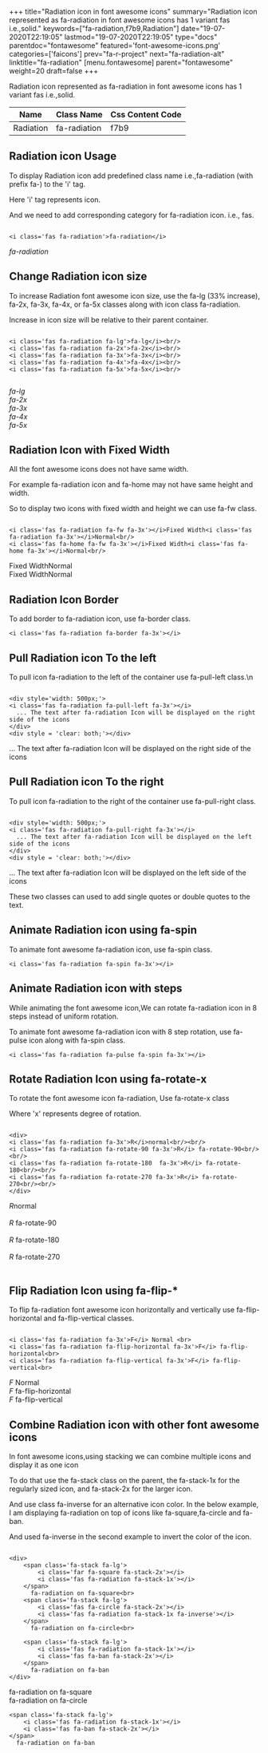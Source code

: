 +++
title="Radiation icon in font awesome icons"
summary="Radiation icon represented as fa-radiation in font awesome icons has 1 variant fas i.e.,solid."
keywords=["fa-radiation,f7b9,Radiation"]
date="19-07-2020T22:19:05"
lastmod="19-07-2020T22:19:05"
type="docs"
parentdoc="fontawesome"
featured='font-awesome-icons.png'
categories=['faicons']
prev="fa-r-project"
next="fa-radiation-alt"
linktitle="fa-radiation"
[menu.fontawesome]
parent="fontawesome"
weight=20
draft=false
+++


Radiation icon represented as fa-radiation in font awesome icons has 1 variant fas i.e.,solid.

<div class='table-responsive'><table class='table'><thead><tr><th>Name</th><th>Class Name</th><th>Css Content Code</th></tr></thead><tbody><tr><td>Radiation</td><td>fa-radiation</td><td>f7b9</td></tr></tbody></table></div>



## Radiation icon Usage

To display Radiation icon add predefined class name i.e.,fa-radiation (with prefix fa-) to the 'i' tag.

Here 'i' tag represents icon.

And we need to add corresponding category for fa-radiation icon. i.e., fas.


```

<i class='fas fa-radiation'>fa-radiation</i>
```

<i class='fas fa-radiation'>fa-radiation</i>




## Change Radiation icon size
To increase Radiation font awesome icon size, use the fa-lg (33% increase), fa-2x, fa-3x, fa-4x, or fa-5x classes along with icon class fa-radiation.

Increase in icon size will be relative to their parent container. 

```

<i class='fas fa-radiation fa-lg'>fa-lg</i><br/>
<i class='fas fa-radiation fa-2x'>fa-2x</i><br/>
<i class='fas fa-radiation fa-3x'>fa-3x</i><br/>
<i class='fas fa-radiation fa-4x'>fa-4x</i><br/>
<i class='fas fa-radiation fa-5x'>fa-5x</i><br/>
            
```

<i class='fas fa-radiation fa-lg'>fa-lg</i><br/>
<i class='fas fa-radiation fa-2x'>fa-2x</i><br/>
<i class='fas fa-radiation fa-3x'>fa-3x</i><br/>
<i class='fas fa-radiation fa-4x'>fa-4x</i><br/>
<i class='fas fa-radiation fa-5x'>fa-5x</i><br/>
            



## Radiation Icon with Fixed Width 

All the font awesome icons does not have same width.

For example fa-radiation icon and fa-home may not have same height and width.

So to display two icons with fixed width and height we can use fa-fw class.


```

<i class='fas fa-radiation fa-fw fa-3x'></i>Fixed Width<i class='fas fa-radiation fa-3x'></i>Normal<br/>
<i class='fas fa-home fa-fw fa-3x'></i>Fixed Width<i class='fas fa-home fa-3x'></i>Normal<br/>
```

<i class='fas fa-radiation fa-fw fa-3x'></i>Fixed Width<i class='fas fa-radiation fa-3x'></i>Normal<br/>
<i class='fas fa-home fa-fw fa-3x'></i>Fixed Width<i class='fas fa-home fa-3x'></i>Normal<br/>



## Radiation Icon Border 

To add border to fa-radiation icon, use fa-border class.


```
<i class='fas fa-radiation fa-border fa-3x'></i>

```
<i class='fas fa-radiation fa-border fa-3x'></i>





## Pull Radiation icon To the left

To pull icon fa-radiation to the left of the container use fa-pull-left class.\n

```

<div style='width: 500px;'>
<i class='fas fa-radiation fa-pull-left fa-3x'></i>
  ... The text after fa-radiation Icon will be displayed on the right side of the icons
</div>
<div style = 'clear: both;'></div>
```

<div style='width: 500px;'>
<i class='fas fa-radiation fa-pull-left fa-3x'></i>
  ... The text after fa-radiation Icon will be displayed on the right side of the icons
</div>
<div style = 'clear: both;'></div>




## Pull Radiation icon To the right
To pull icon fa-radiation to the right of the container use fa-pull-right class.

```

<div style='width: 500px;'>
<i class='fas fa-radiation fa-pull-right fa-3x'></i>
  ... The text after fa-radiation Icon will be displayed on the left side of the icons
</div>
<div style = 'clear: both;'></div>
```

<div style='width: 500px;'>
<i class='fas fa-radiation fa-pull-right fa-3x'></i>
  ... The text after fa-radiation Icon will be displayed on the left side of the icons
</div>
<div style = 'clear: both;'></div>

These two classes can used to add single quotes or double quotes to the text.


## Animate Radiation icon using fa-spin
To animate font awesome fa-radiation icon, use fa-spin class.

```
<i class='fas fa-radiation fa-spin fa-3x'></i>
```
<i class='fas fa-radiation fa-spin fa-3x'></i>




## Animate Radiation icon with steps
While animating the font awesome icon,We can rotate fa-radiation icon in 8 steps instead of uniform rotation.

To animate font awesome fa-radiation icon with 8 step rotation, use fa-pulse icon along with fa-spin class.


```
<i class='fas fa-radiation fa-pulse fa-spin fa-3x'></i>

```
<i class='fas fa-radiation fa-pulse fa-spin fa-3x'></i>





## Rotate Radiation Icon using fa-rotate-x
To rotate the font awesome icon fa-radiation, Use fa-rotate-x class

Where 'x' represents degree of rotation.


```

<div>
<i class='fas fa-radiation fa-3x'>R</i>normal<br/><br/>
<i class='fas fa-radiation fa-rotate-90 fa-3x'>R</i> fa-rotate-90<br/><br/> 
<i class='fas fa-radiation fa-rotate-180  fa-3x'>R</i> fa-rotate-180<br/><br/> 
<i class='fas fa-radiation fa-rotate-270 fa-3x'>R</i> fa-rotate-270<br/><br/>
</div>
```

<div>
<i class='fas fa-radiation fa-3x'>R</i>normal<br/><br/>
<i class='fas fa-radiation fa-rotate-90 fa-3x'>R</i> fa-rotate-90<br/><br/> 
<i class='fas fa-radiation fa-rotate-180  fa-3x'>R</i> fa-rotate-180<br/><br/> 
<i class='fas fa-radiation fa-rotate-270 fa-3x'>R</i> fa-rotate-270<br/><br/>
</div>




## Flip Radiation Icon using fa-flip-*
To flip fa-radiation font awesome icon horizontally and vertically use fa-flip-horizontal and fa-flip-vertical classes. 

```

<i class='fas fa-radiation fa-3x'>F</i> Normal <br>
<i class='fas fa-radiation fa-flip-horizontal fa-3x'>F</i> fa-flip-horizontal<br>
<i class='fas fa-radiation fa-flip-vertical fa-3x'>F</i> fa-flip-vertical<br>
```

<i class='fas fa-radiation fa-3x'>F</i> Normal <br>
<i class='fas fa-radiation fa-flip-horizontal fa-3x'>F</i> fa-flip-horizontal<br>
<i class='fas fa-radiation fa-flip-vertical fa-3x'>F</i> fa-flip-vertical<br>




## Combine Radiation icon with other font awesome icons
In font awesome icons,using stacking we can combine multiple icons and display it as one icon 

To do that use the fa-stack class on the parent, the fa-stack-1x for the regularly sized icon, and fa-stack-2x for the larger icon.

And use class fa-inverse for an alternative icon color. 
In the below example, I am displaying fa-radiation on top of icons like fa-square,fa-circle and fa-ban.

And used fa-inverse in the second example to invert the color of the icon.

```

<div>
    <span class='fa-stack fa-lg'>
        <i class='far fa-square fa-stack-2x'></i>
        <i class='fas fa-radiation fa-stack-1x'></i>
    </span>
      fa-radiation on fa-square<br>
    <span class='fa-stack fa-lg'>
        <i class='fas fa-circle fa-stack-2x'></i>
        <i class='fas fa-radiation fa-stack-1x fa-inverse'></i>
    </span>
      fa-radiation on fa-circle<br>

    <span class='fa-stack fa-lg'>
        <i class='fas fa-radiation fa-stack-1x'></i>
        <i class='fas fa-ban fa-stack-2x'></i>
    </span>
      fa-radiation on fa-ban
</div>
```

<div>
    <span class='fa-stack fa-lg'>
        <i class='far fa-square fa-stack-2x'></i>
        <i class='fas fa-radiation fa-stack-1x'></i>
    </span>
      fa-radiation on fa-square<br>
    <span class='fa-stack fa-lg'>
        <i class='fas fa-circle fa-stack-2x'></i>
        <i class='fas fa-radiation fa-stack-1x fa-inverse'></i>
    </span>
      fa-radiation on fa-circle<br>

    <span class='fa-stack fa-lg'>
        <i class='fas fa-radiation fa-stack-1x'></i>
        <i class='fas fa-ban fa-stack-2x'></i>
    </span>
      fa-radiation on fa-ban
</div>






